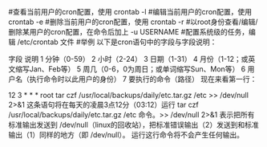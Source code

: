 #查看当前用户的cron配置，使用 crontab -l
#编辑当前用户的cron配置，使用 crontab -e
#删除当前用户的cron配置，使用 crontab -r
#以root身份查看/编辑/删除某用户的cron配置，在命令后加上 -u USERNAME
#配置系统级的任务，编辑 /etc/crontab 文件
#举例
以下是cron语句中的字段与字段说明：

字段	说明
1	分钟（0-59）
2	小时（2-24）
3	日期（1-31）
4	月份（1-12；或英文缩写Jan、Feb等）
5	周几（0-6，0为周日；或单词缩写Sun、Mon等）
6	用户名（执行命令时以此用户的身份）
7	要执行的命令（路径）
现在来看第一行：

12 3 * * * root tar czf /usr/local/backups/daily/etc.tar.gz /etc >> /dev/null 2>&1
这条语句将在每天的凌晨3点12分（03:12）运行 tar czf /usr/local/backups/daily/etc.tar.gz /etc 命令。>> /dev/null 2>&1
表示把所有标准输出发送到 /dev/null（linux的回收站），把标准错误输出（2）发送到和标准输出（1）同样的地方（即 /dev/null）。
运行这行命令将不会产生任何输出。
